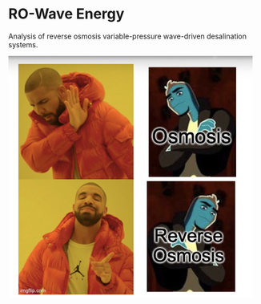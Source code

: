 # RO-Wave Energy
Analysis of reverse osmosis variable-pressure wave-driven desalination systems.

![](https://github.com/michaelferon/ro-wave-energy/blob/master/for%20the%20memes/osmosis.png?raw=true)